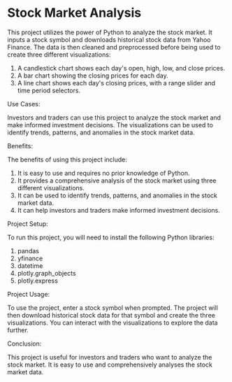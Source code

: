 # Stock Market Analysis

This project utilizes the power of Python to analyze the stock market. It inputs a stock symbol and downloads historical stock data from Yahoo Finance. The data is then cleaned and preprocessed before being used to create three different visualizations:

1. A candlestick chart shows each day's open, high, low, and close prices.
2. A bar chart showing the closing prices for each day.
3. A line chart shows each day's closing prices, with a range slider and time period selectors.

Use Cases:

Investors and traders can use this project to analyze the stock market and make informed investment decisions. The visualizations can be used to identify trends, patterns, and anomalies in the stock market data.

Benefits:

The benefits of using this project include:

1. It is easy to use and requires no prior knowledge of Python.
2. It provides a comprehensive analysis of the stock market using three different visualizations.
3. It can be used to identify trends, patterns, and anomalies in the stock market data.
4. It can help investors and traders make informed investment decisions.

Project Setup:

To run this project, you will need to install the following Python libraries:

1. pandas
2. yfinance
3. datetime
4. plotly.graph_objects
5. plotly.express

Project Usage:

To use the project, enter a stock symbol when prompted. The project will then download historical stock data for that symbol and create the three visualizations. You can interact with the visualizations to explore the data further.

Conclusion:

This project is useful for investors and traders who want to analyze the stock market. It is easy to use and comprehensively analyses the stock market data.
